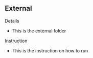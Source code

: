 ## External

Details
-  This is the external folder

Instruction
- This is the instruction on how to run
